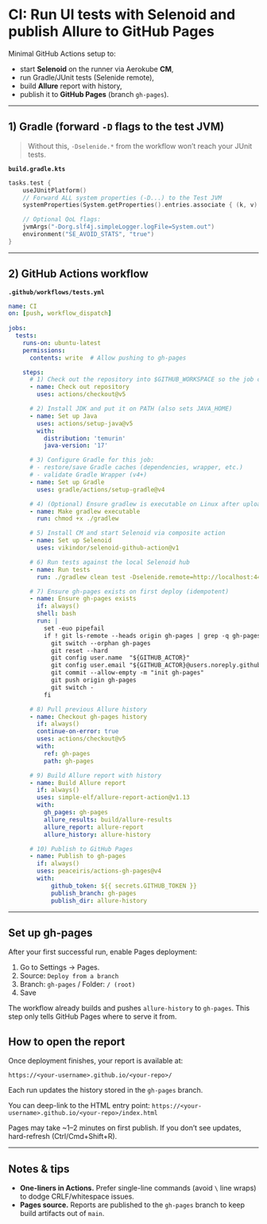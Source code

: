 # CI: Run UI tests with Selenoid and publish Allure to GitHub Pages

Minimal GitHub Actions setup to:
- start **Selenoid** on the runner via Aerokube **CM**,
- run Gradle/JUnit tests (Selenide remote),
- build **Allure** report with history,
- publish it to **GitHub Pages** (branch `gh-pages`).

---

## 1) Gradle (forward `-D` flags to the test JVM)

> Without this, `-Dselenide.*` from the workflow won’t reach your JUnit tests.

**`build.gradle.kts`**
```kotlin
tasks.test {
    useJUnitPlatform()
    // Forward ALL system properties (-D...) to the Test JVM
    systemProperties(System.getProperties().entries.associate { (k, v) -> k.toString() to v })

    // Optional QoL flags:
    jvmArgs("-Dorg.slf4j.simpleLogger.logFile=System.out")
    environment("SE_AVOID_STATS", "true")
}
```

---

## 2) GitHub Actions workflow

**`.github/workflows/tests.yml`**
```yaml
name: CI
on: [push, workflow_dispatch]
  
jobs:
  tests:
    runs-on: ubuntu-latest
    permissions:
      contents: write  # Allow pushing to gh-pages

    steps:
      # 1) Check out the repository into $GITHUB_WORKSPACE so the job can read the files
      - name: Check out repository
        uses: actions/checkout@v5

      # 2) Install JDK and put it on PATH (also sets JAVA_HOME)
      - name: Set up Java
        uses: actions/setup-java@v5
        with:
          distribution: 'temurin'
          java-version: '17'

      # 3) Configure Gradle for this job:
      # - restore/save Gradle caches (dependencies, wrapper, etc.)
      # - validate Gradle Wrapper (v4+)
      - name: Set up Gradle
        uses: gradle/actions/setup-gradle@v4

      # 4) (Optional) Ensure gradlew is executable on Linux after uploading from Windows
      - name: Make gradlew executable
        run: chmod +x ./gradlew

      # 5) Install CM and start Selenoid via composite action
      - name: Set up Selenoid
        uses: vikindor/selenoid-github-action@v1

      # 6) Run tests against the local Selenoid hub
      - name: Run tests
        run: ./gradlew clean test -Dselenide.remote=http://localhost:4444/wd/hub

      # 7) Ensure gh-pages exists on first deploy (idempotent)
      - name: Ensure gh-pages exists
        if: always()
        shell: bash
        run: |
          set -euo pipefail
          if ! git ls-remote --heads origin gh-pages | grep -q gh-pages; then
            git switch --orphan gh-pages
            git reset --hard
            git config user.name  "${GITHUB_ACTOR}"
            git config user.email "${GITHUB_ACTOR}@users.noreply.github.com"
            git commit --allow-empty -m "init gh-pages"
            git push origin gh-pages
            git switch -
          fi

      # 8) Pull previous Allure history
      - name: Checkout gh-pages history
        if: always()
        continue-on-error: true
        uses: actions/checkout@v5
        with:
          ref: gh-pages
          path: gh-pages

      # 9) Build Allure report with history
      - name: Build Allure report
        if: always()
        uses: simple-elf/allure-report-action@v1.13
        with:
          gh_pages: gh-pages
          allure_results: build/allure-results
          allure_report: allure-report
          allure_history: allure-history

      # 10) Publish to GitHub Pages
      - name: Publish to gh-pages
        if: always()
        uses: peaceiris/actions-gh-pages@v4
        with:
            github_token: ${{ secrets.GITHUB_TOKEN }}
            publish_branch: gh-pages
            publish_dir: allure-history

```

---

## Set up gh-pages

After your first successful run, enable Pages deployment:

1. Go to Settings → Pages.
2. Source: `Deploy from a branch`
3. Branch: `gh-pages` / Folder: `/ (root)`
4. Save

The workflow already builds and pushes `allure-history` to `gh-pages`. This step only tells GitHub Pages where to serve it from.

## How to open the report

Once deployment finishes, your report is available at:

```
https://<your-username>.github.io/<your-repo>/
```

Each run updates the history stored in the `gh-pages` branch.

You can deep-link to the HTML entry point:
`https://<your-username>.github.io/<your-repo>/index.html`

Pages may take ~1–2 minutes on first publish. If you don’t see updates, hard-refresh (Ctrl/Cmd+Shift+R).

---

## Notes & tips
- **One-liners in Actions.** Prefer single-line commands (avoid `\` line wraps) to dodge CRLF/whitespace issues.
- **Pages source.** Reports are published to the `gh-pages` branch to keep build artifacts out of `main`.
